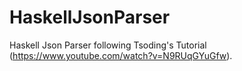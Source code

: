 # HaskellJsonParser

Haskell Json Parser following Tsoding's Tutorial (https://www.youtube.com/watch?v=N9RUqGYuGfw).
